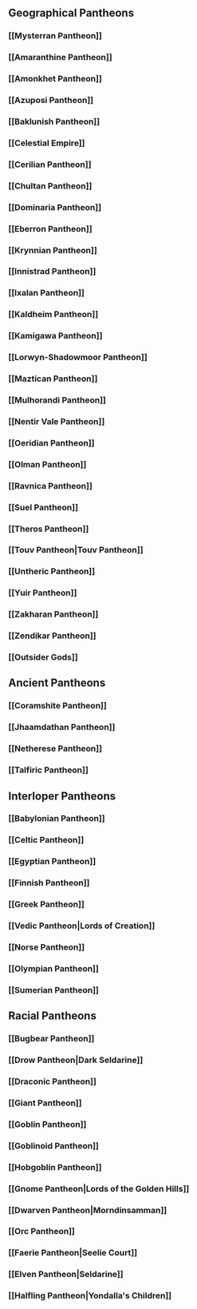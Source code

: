 ## Geographical Pantheons
### [[Mysterran Pantheon]]
### [[Amaranthine Pantheon]]
### [[Amonkhet Pantheon]]
### [[Azuposi Pantheon]]
### [[Baklunish Pantheon]]
### [[Celestial Empire]]
### [[Cerilian Pantheon]]
### [[Chultan Pantheon]]
### [[Dominaria Pantheon]]
### [[Eberron Pantheon]]
### [[Krynnian Pantheon]]
### [[Innistrad Pantheon]]
### [[Ixalan Pantheon]]
### [[Kaldheim Pantheon]]
### [[Kamigawa Pantheon]]
### [[Lorwyn-Shadowmoor Pantheon]]
### [[Maztican Pantheon]]
### [[Mulhorandi Pantheon]]
### [[Nentir Vale Pantheon]]
### [[Oeridian Pantheon]]
### [[Olman Pantheon]]
### [[Ravnica Pantheon]]
### [[Suel Pantheon]]
### [[Theros Pantheon]]
### [[Touv Pantheon|Touv Pantheon]]
### [[Untheric Pantheon]]
### [[Yuir Pantheon]]
### [[Zakharan Pantheon]]
### [[Zendikar Pantheon]]
### [[Outsider Gods]]
## Ancient Pantheons
### [[Coramshite Pantheon]]
### [[Jhaamdathan Pantheon]]
### [[Netherese Pantheon]]
### [[Talfiric Pantheon]]
## Interloper Pantheons
### [[Babylonian Pantheon]]
### [[Celtic Pantheon]]
### [[Egyptian Pantheon]]
### [[Finnish Pantheon]]
### [[Greek Pantheon]]
### [[Vedic Pantheon|Lords of Creation]]
### [[Norse Pantheon]]
### [[Olympian Pantheon]]
### [[Sumerian Pantheon]]
## Racial Pantheons
### [[Bugbear Pantheon]]
### [[Drow Pantheon|Dark Seldarine]]
### [[Draconic Pantheon]]
### [[Giant Pantheon]]
### [[Goblin Pantheon]]
### [[Goblinoid Pantheon]]
### [[Hobgoblin Pantheon]]
### [[Gnome Pantheon|Lords of the Golden Hills]]
### [[Dwarven Pantheon|Morndinsamman]]
### [[Orc Pantheon]]
### [[Faerie Pantheon|Seelie Court]]
### [[Elven Pantheon|Seldarine]]
### [[Halfling Pantheon|Yondalla's Children]]